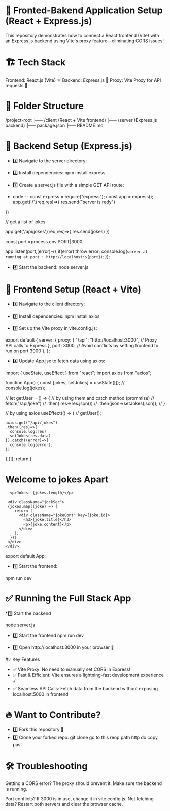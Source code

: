 

# 🚀 Fronted-Bakend Application Setup (React + Express.js)

This repository demonstrates how to connect a React frontend (Vite) with an Express.js backend using Vite's proxy feature—eliminating CORS issues!

# 🏗️ Tech Stack
Frontend: React.js (Vite) ⚛️
Backend: Express.js 🚀
Proxy: Vite Proxy for API requests 🔄

# 📂 Folder Structure
/project-root
  ├── /client  (React + Vite frontend)
  ├── /server  (Express.js backend)
  ├── package.json
  ├── README.md


 # 🔧 Backend Setup (Express.js)
* 1️⃣ Navigate to the server directory:
* 2️⃣ Install dependencies:
npm install express

* 3️⃣ Create a server.js file with a simple GET API route:

* code --
const express = require("express");
const app = express();
app.get('/',(req,res)=>{
    res.send("server is redy")
    
})

// get a list of jokes 

app.get('/api/jokes',(req,res)=>{
    res.send(jokes)
})

const port =process.env.PORT|3000;

app.listen(port,(error)=>{
    if(error) throw error;
    console.log(`server at running at port : http://localhost:${port}`);
});


* 4️⃣ Start the backend:
node server.js


# 🎨 Frontend Setup (React + Vite)
* 1️⃣ Navigate to the client directory:

* 2️⃣ Install dependencies:
npm install axios

* 3️⃣ Set up the Vite proxy in vite.config.js:

export default {
  server: {
    proxy: {
      "/api": "http://localhost:3000", // Proxy API calls to Express
    },
    port: 3000, // Avoid conflicts by setting frontend to run on port 3000
  },
};


* 4️⃣ Update App.jsx to fetch data using axios:

import { useState, useEffect } from "react";
import axios from "axios";

function App() {
  const [jokes, setJokes] = useState([]);
  // console.log(jokes);

  // let getUser =  () => {
    // by using them and catch method (prommise)
  //   fetch("/api/joke")
  //   .then( res=>res.json())
  //   .then(json=>setJokes(json));
  // }
  

// by using axios 
  useEffect(() => {
    // getUser();

    axios.get("/api/jokes")
    .then((res)=>{
      console.log(res)
      setJokes(res.data)
    }).catch((error)=>{
      console.log(error);
    })
  },[]);
  return (
    <div className="mainSec">
      <h1>Welcome to jokes Apart</h1>

      <p>Jokes: {jokes.length}</p>

     <div className="jockSec">
     {jokes.map((joke) => {
        return (
          <div className="jokeCont" key={joke.id}>
            <h3>{joke.title}</h3>
            <p>{joke.content}</p>
          </div>
        );
      })}
     </div>
    </div>

export default App;


* 5️⃣ Start the frontend:

npm run dev


# ✅ Running the Full Stack App
 *1️⃣ Start the backend

node server.js

* 2️⃣ Start the frontend
npm run dev

* 3️⃣ Open http://localhost:3000 in your browser 🎉

#💡 Key Features

* ✅ Vite Proxy: No need to manually set CORS in Express!
* ✅ Fast & Efficient: Vite ensures a lightning-fast development experience ⚡
* ✅ Seamless API Calls: Fetch data from the backend without exposing localhost:5000 in frontend

# 🔥 Want to Contribute?
* 1️⃣ Fork this repository 🍴
* 2️⃣ Clone your forked repo:
  git clone  go to this reop path http do copy past


# 🛠️ Troubleshooting
Getting a CORS error? The proxy should prevent it. Make sure the backend is running.


Port conflicts? If 3000 is in use, change it in vite.config.js.
Not fetching data? Restart both servers and clear the browser cache.